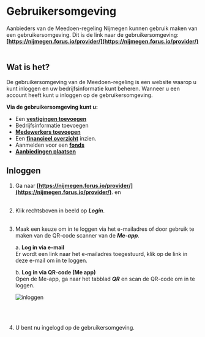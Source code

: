 # Gebruikersomgeving

Aanbieders van de Meedoen-regeling Nijmegen kunnen gebruik maken van een gebruikersomgeving.
Dit is de link naar de gebruikersomgeving: **[https://nijmegen.forus.io/provider/](https://nijmegen.forus.io/provider/)**
&nbsp;

## Wat is het?

De gebruikersomgeving van de Meedoen-regeling is een website waarop u kunt inloggen en uw bedrijfsinformatie kunt beheren.
Wanneer u een account heeft kunt u inloggen op de gebruikersomgeving.

**Via de gebruikersomgeving kunt u:**

* Een **[vestigingen toevoegen](https://help.forus.io/nijmegen/aanbieder/vestigingen/)**
* Bedrijfsinformatie toevoegen
* **[Medewerkers toevoegen](https://help.forus.io/nijmegen/aanbieder/medewerkers/)**
* Een **[financieel overzicht](https://help.forus.io/nijmegen/aanbieder/transactieoverzicht/)** inzien.
* Aanmelden voor een **[fonds](https://help.forus.io/nijmegen/aanbieder/fonds/)**
* **[Aanbiedingen plaatsen](https://help.forus.io/nijmegen/aanbieder/aanbiedingen/)**
&nbsp;


## Inloggen

1. Ga naar **[https://nijmegen.forus.io/provider/](https://nijmegen.forus.io/provider/)**. en
<br />&nbsp;

2. Klik rechtsboven in beeld op **_Login_**.
<br />&nbsp;

3.  Maak een keuze om in te loggen via het e-mailadres of door gebruik te maken van de QR-code scanner van de **_Me-app_**.

    a.   **Log in via e-mail**<br />
    Er wordt een link naar het e-mailadres toegestuurd, klik op de link in deze e-mail om in te loggen.

    b.  **Log in via QR-code (Me app)** <br />
    Open de Me-app, ga naar het tabblad **_QR_** en scan de QR-code om in te loggen.

    <img src="https://raw.githubusercontent.com/teamforus/manuals/master/img/manual-aanbieder-inloggen.png" alt="inloggen">
<br />&nbsp;

4. U bent nu ingelogd op de gebruikersomgeving.
<br />&nbsp;
